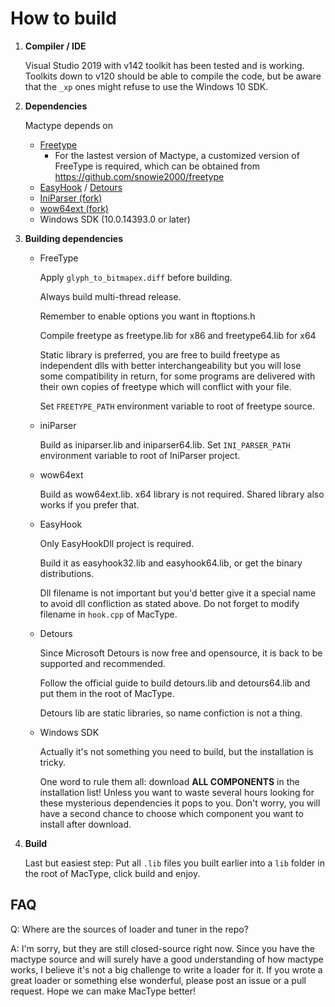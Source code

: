 # How to build

 1. **Compiler / IDE**

    Visual Studio 2019 with v142 toolkit has been tested and is working. Toolkits down to v120 should be able to compile the code, but be aware that the `_xp` ones might refuse to use the Windows 10 SDK.

 2. **Dependencies**

    Mactype depends on
     - [Freetype](https://www.freetype.org/download.html)
       - For the lastest version of Mactype, a customized version of FreeType is required, which can be obtained from https://github.com/snowie2000/freetype    
     - [EasyHook](http://easyhook.github.io/) / [Detours](https://github.com/microsoft/Detours)
     - [IniParser (fork)](https://github.com/snowie2000/IniParser)
     - [wow64ext (fork)](https://github.com/snowie2000/rewolf-wow64ext)
     - Windows SDK (10.0.14393.0 or later)

 3. **Building dependencies**

    - FreeType

        Apply `glyph_to_bitmapex.diff` before building.

        Always build multi-thread release.

        Remember to enable options you want in ftoptions.h

        Compile freetype as freetype.lib for x86 and freetype64.lib for x64

        Static library is preferred, you are free to build freetype as independent dlls with better interchangeability but you will lose some compatibility in return, for some programs are delivered with their own copies of freetype which will conflict with your file.

        Set `FREETYPE_PATH` environment variable to root of freetype source.

    - iniParser

        Build as iniparser.lib and iniparser64.lib. Set `INI_PARSER_PATH` environment variable to root of IniParser project.

    - wow64ext

        Build as wow64ext.lib. x64 library is not required. Shared library also works if you prefer that.

    - EasyHook

        Only EasyHookDll project is required.

        Build it as easyhook32.lib and easyhook64.lib, or get the binary distributions.

        Dll filename is not important but you'd better give it a special name to avoid dll confliction as stated above. Do not forget to modify filename in `hook.cpp` of MacType.

    - Detours

        Since Microsoft Detours is now free and opensource, it is back to be supported and recommended.

        Follow the official guide to build detours.lib and detours64.lib and put them in the root of MacType.

        Detours lib are static libraries, so name confiction is not a thing.

    - Windows SDK

        Actually it's not something you need to build, but the installation is tricky.

        One word to rule them all: download **ALL COMPONENTS**  in the installation list! Unless you want to waste several hours looking for these mysterious dependencies it pops to you. Don't worry, you will have a second chance to choose which component you want to install after download.

 4. **Build**

    Last but easiest step: Put all `.lib` files you built earlier into a `lib` folder in the root of MacType, click build and enjoy.

## FAQ

Q: Where are the sources of loader and tuner in the repo?

A: I'm sorry, but they are still closed-source right now. Since you have the mactype source and will surely have a good understanding of how mactype works, I believe it's not a big challenge to write a loader for it.
If you wrote a great loader or something else wonderful, please post an issue or a pull request. Hope we can make MacType better!
